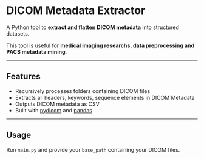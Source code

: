 # DICOM Metadata Extractor

A Python tool to **extract and flatten DICOM metadata** into structured datasets.

This tool is useful for **medical imaging researchs, data preprocessing and PACS metadata mining**.

---

## Features

- Recursively processes folders containing DICOM files
- Extracts all headers, keywords, sequence elements in DICOM Metadata
- Outputs DICOM metadata as CSV
- Built with [pydicom](https://pydicom.github.io/) and [pandas](https://pandas.pydata.org/)

---

## Usage

Run  `main.py` and provide your `base_path` containing your DICOM files.
